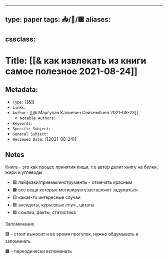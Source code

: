 
---
type: paper
tags: 📥️/📜️/🟨️
aliases:
  - 
cssclass: 
---



# Title: **[[& как извлекать из  книги самое полезное 2021-08-24]]**


## Metadata:

- `Type:` [[&]]
- `Links:`
- `Author:` [[@ Маргулан Калиевич Сейсембаев 2021-08-23]]
	- `Notable Authors:` 
- `Keywords:` 
- `Specific Subject:` 
- `General Subject:` 
- `Reviewed Date:` [[2021-08-24]]


## Notes

Книга - это как процес принятия пищи, т.е автор делит книгу на белки, жири и углеводы


- 🟥️ лайфхаки/приемы/инструменты - отмечать красным 
- 🟧 все вещи которые мотивируют/заставляют задуматься 
- 🟨️ какие-то интересные случаи
- 🟩️️ анекдоты, курьезные случ., цитаты
- 🟦️ ссылки, факты, статистика

Запоминание

🟥️ - стоит выносит и во время прогулок, нужно обдумывать и запоминать

🟧 - переодически вспоминать


